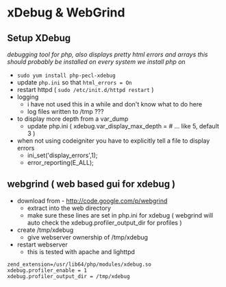 xDebug & WebGrind
=================

Setup XDebug
------------
*debugging tool for php, also displays pretty html errors and arrays*
*this should probably be installed on every system we install php on*
- `sudo yum install php-pecl-xdebug`
- update `php.ini` so that `html_errors = On`
- restart httpd ( `sudo /etc/init.d/httpd restart` )
- logging
	- i have not used this in a while and don't know what to do here
	- log files written to /tmp ???
- to display more depth from a var_dump
	- update php.ini ( xdebug.var_display_max_depth = # ... like 5, default 3 )
- when not using codeigniter you have to explicitly tell a file to display errors
	- ini_set('display_errors',1);
	- error_reporting(E_ALL);


webgrind ( web based gui for xdebug )
--------
- download from - http://code.google.com/p/webgrind
	- extract into the web directory
	- make sure these lines are set in php.ini for xdebug ( webgrind will auto check the xdebug.profiler_output_dir for profiles )
- create /tmp/xdebug
	- give webserver ownership of /tmp/xdebug
- restart webserver
	- this is tested with apache and lighttpd

```shell
zend_extension=/usr/lib64/php/modules/xdebug.so
xdebug.profiler_enable = 1
xdebug.profiler_output_dir = /tmp/xdebug
```
